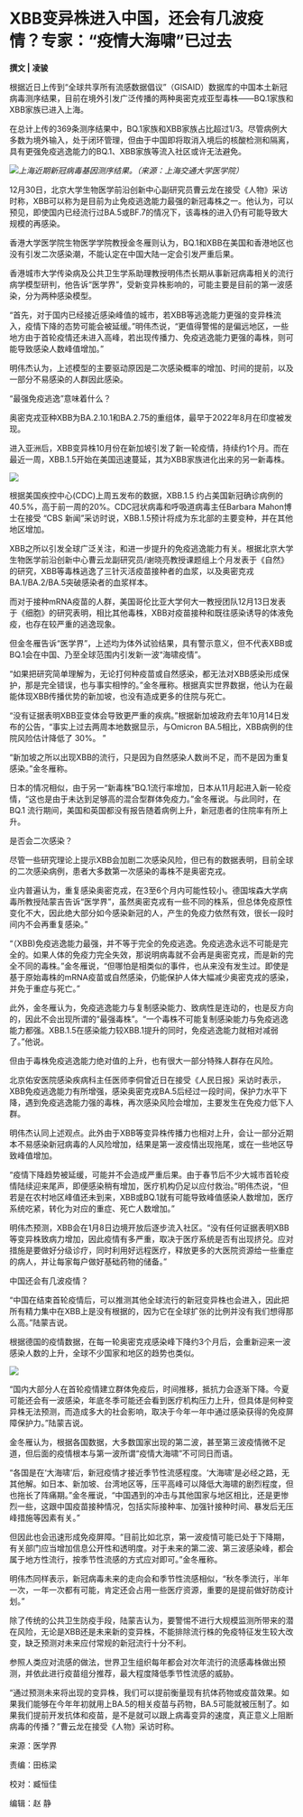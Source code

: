 # XBB变异株进入中国，还会有几波疫情？专家：“疫情大海啸”已过去

**撰文 |** **凌骏**

根据近日上传到“全球共享所有流感数据倡议”（GISAID）数据库的中国本土新冠病毒测序结果，目前在境外引发广泛传播的两种奥密克戎亚型毒株——BQ.1家族和XBB家族已进入上海。

在总计上传的369条测序结果中，BQ.1家族和XBB家族占比超过1/3。尽管病例大多数为境外输入，处于闭环管理，但由于中国即将取消入境后的核酸检测和隔离，具有更强免疫逃逸能力的BQ.1、XBB家族等流入社区或许无法避免。

![](https://inews.gtimg.com/newsapp_bt/0/15591925375/1000)_上海近期新冠病毒基因测序结果。（来源：上海交通大学医学院）_

12月30日，北京大学生物医学前沿创新中心副研究员曹云龙在接受《人物》采访时称，XBB可以称为是目前为止免疫逃逸能力最强的新冠毒株之一。他认为，可以预见，即使国内已经流行过BA.5或BF.7的情况下，该毒株的进入仍有可能导致大规模的再感染。

香港大学医学院生物医学学院教授金冬雁则认为，BQ.1和XBB在美国和香港地区也没有引发二次感染潮，不能认定在中国大陆一定会引发严重后果。

香港城市大学传染病及公共卫生学系助理教授明伟杰长期从事新冠病毒相关的流行病学模型研判，他告诉“医学界”，受新变异株影响的，可能主要是目前的第一波感染，分为两种感染模型。

“首先，对于国内已经接近感染峰值的城市，若XBB等逃逸能力更强的变异株流入，疫情下降的态势可能会被延缓。”明伟杰说，“更值得警惕的是偏远地区，一些地方由于首轮疫情还未进入高峰，若出现传播力、免疫逃逸能力更强的毒株，则可能导致感染人数峰值增加。”

明伟杰认为，上述模型的主要驱动原因是二次感染概率的增加、时间的提前，以及一部分不易感染的人群因此感染。

“最强免疫逃逸”意味着什么？

奥密克戎亚种XBB为BA.2.10.1和BA.2.75的重组体，最早于2022年8月在印度被发现。

进入亚洲后，XBB变异株10月份在新加坡引发了新一轮疫情，持续约1个月。而在最近一周，XBB.1.5开始在美国迅速蔓延，其为XBB家族进化出来的另一新毒株。

![](https://inews.gtimg.com/newsapp_bt/0/15591925462/1000)

根据美国疾控中心(CDC)上周五发布的数据，XBB.1.5
约占美国新冠确诊病例的40.5%，高于前一周的20%。CDC冠状病毒和呼吸道病毒主任Barbara Mahon博士在接受 “CBS
新闻”采访时说，XBB.1.5预计将成为东北部的主要变种，并在其他地区增加。

XBB之所以引发全球广泛关注，和进一步提升的免疫逃逸能力有关。根据北京大学生物医学前沿创新中心曹云龙副研究员/谢晓亮教授课题组上个月发表于《自然》的研究，XBB等毒株逃逸了三针灭活疫苗接种者的血浆，以及奥密克戎BA.1/BA.2/BA.5突破感染者的血浆样本。

而对于接种mRNA疫苗的人群，美国哥伦比亚大学何大一教授团队12月13日发表于《细胞》的研究表明，相比其他毒株，XBB对疫苗接种和既往感染诱导的体液免疫，也存在较严重的逃逸现象。

但金冬雁告诉“医学界”，上述均为体外试验结果，具有警示意义，但不代表XBB或BQ.1会在中国、乃至全球范围内引发新一波“海啸疫情”。

“如果把研究简单理解为，无论打何种疫苗或自然感染，都无法对XBB感染形成保护，那是完全错误，也与事实相悖的。”金冬雁称。根据真实世界数据，他认为在最能体现XBB传播优势的新加坡，也没有造成更多的住院与死亡。

“没有证据表明XBB亚变体会导致更严重的疾病。”根据新加坡政府去年10月14日发布的公告，“事实上过去两周本地数据显示，与Omicron
BA.5相比，XBB病例的住院风险估计降低了 30%。 ”

“新加坡之所以出现XBB的流行，只是因为自然感染人数尚不足，而不是因为重复感染。”金冬雁称。

日本的情况相似，由于另一“新毒株”BQ.1流行率增加，日本从11月起进入新一轮疫情，“这也是由于未达到足够高的混合型群体免疫力。”金冬雁说。与此同时，在BQ.1
流行期间，美国和英国都没有报告随着病例上升，新冠患者的住院率有所上升。

是否会二次感染？

尽管一些研究理论上提示XBB会加剧二次感染风险，但已有的数据表明，目前全球的二次感染病例，患者大多数第一次感染的毒株不是奥密克戎。

业内普遍认为，重复感染奥密克戎，在3至6个月内可能性较小。德国埃森大学病毒所教授陆蒙吉告诉“医学界”，虽然奥密克戎有一些不同的株系，但总体免疫原性变化不大，因此绝大部分如今感染新冠的人，产生的免疫力依然有效，很长一段时间内不会再重复感染。”

“（XBB)免疫逃逸能力最强，并不等于完全的免疫逃逸。免疫逃逸永远不可能是完全的。如果人体的免疫力完全失效，那说明病毒就不会再是奥密克戎，而是新的完全不同的毒株。”金冬雁说，“但哪怕是相类似的事件，也从来没有发生过。即使是基于原始毒株的mRNA疫苗或自然感染，仍能保护人体大幅减少奥密克戎的感染，并免于重症与死亡。”

此外，金冬雁认为，免疫逃逸能力与复制感染能力、致病性是连动的，也是反方向的，因此不会出现所谓的“最强毒株”。“一个毒株不可能复制感染能力与免疫逃逸能力都强。XBB.1.5在感染能力较XBB.1提升的同时，免疫逃逸能力就相对减弱了。”他说。

但由于毒株免疫逃逸能力绝对值的上升，也有很大一部分特殊人群存在风险。

北京佑安医院感染疾病科主任医师李侗曾近日在接受《人民日报》采访时表示，XBB免疫逃逸能力有所增强，感染奥密克戎BA.5后经过一段时间，保护力水平下降，遇到免疫逃逸能力强的毒株，再次感染风险会增加，主要发生在免疫力低下人群。

明伟杰认同上述观点。此外由于XBB等变异株传播力也相对上升，会让一部分近期本不易感染新冠病毒的人风险增加，结果是第一波疫情出现拖尾，或在一些地区导致峰值增加。

“疫情下降趋势被延缓，可能并不会造成严重后果。由于春节后不少大城市首轮疫情陆续迎来尾声，即便感染稍有增加，医疗机构仍足以应付救治。”明伟杰说，“但若是在农村地区峰值还未到来，XBB或BQ.1就有可能导致峰值感染人数增加，医疗系统吃紧，转化为对应的重症、死亡人数增加。”

明伟杰预测，XBB会在1月8日边境开放后逐步流入社区。“没有任何证据表明XBB等变异株致病力增加，因此疫情有多严重，取决于医疗系统是否有出现挤兑。应对措施是要做好分级诊疗，同时利用好远程医疗，释放更多的大医院资源给一些重症的病人，并让每家每户做好基础药物的储备。”

中国还会有几波疫情？

“中国在结束首轮疫情后，可以推测其他全球流行的新冠变异株也会进入，因此把所有精力集中在XBB上是没有根据的，因为它在全球扩张的比例并没有我们想得那么高。”陆蒙吉说。

根据德国的疫情数据，在每一轮奥密克戎感染峰下降约3个月后，会重新迎来一波感染人数的上升，全球不少国家和地区的趋势也类似。

![](https://inews.gtimg.com/newsapp_bt/0/15591925580/1000)

“国内大部分人在首轮疫情建立群体免疫后，时间推移，抵抗力会逐渐下降。今夏可能还会有一波感染，年底冬季可能还会看到医疗机构压力上升，但具体是何种变异株无法预测，而造成多大的社会影响，取决于今年一年中通过感染获得的免疫屏障保护力。”陆蒙吉说。

金冬雁认为，根据各国数据，大多数国家出现的第二波，甚至第三波疫情微不足道，但后面的疫情根本与第一波所谓“疫情大海啸”不可同日而语。

“各国是在‘大海啸’后，新冠疫情才接近季节性流感程度。‘大海啸’是必经之路，无其他解。如日本、新加坡、台湾地区等，压平高峰可以降低大海啸的剧烈程度，但也拖长了阵痛期。”金冬雁说，“中国遇到的冲击与其他国家与地区相比，还是更惨烈一些，这跟中国疫苗接种情况，包括实际接种率、加强针接种时间、暴发后无压峰措施等因素有关。”

但因此也会迅速形成免疫屏障。“目前比如北京，第一波疫情可能已处于下降期，有关部门应当增加信息公开性和透明度。对于未来的第二波、第三波感染峰，都会属于地方性流行，按季节性流感的方式应对即可。”金冬雁称。

明伟杰同样表示，新冠病毒未来的走向会和季节性流感相似，“秋冬季流行，半年一次，一年一次都有可能，肯定还会占用一些医疗资源，重要的是提前做好防疫计划。”

除了传统的公共卫生防疫手段，陆蒙吉认为，要警惕不进行大规模监测所带来的潜在风险，无论是XBB还是未来新的变异株，不能排除流行株的免疫特征发生较大改变，缺乏预测对未来应付常规的新冠流行十分不利。

参照人类应对流感的做法，世界卫生组织每年都会对次年流行的流感毒株做出预测，并依此进行疫苗组分推荐，最大程度降低季节性流感的威胁。

“通过预测未来将出现的变异株，我们可以提前衡量现有抗体药物或疫苗效果。如果我们能够在今年年初就用上BA.5的相关疫苗与药物，BA.5可能就被压制了。如果我们提前开发抗体和疫苗，是不是就可以跟上病毒变异的速度，真正意义上阻断病毒的传播？”曹云龙在接受《人物》采访时称。

来源：医学界

责编：田栋梁

校对：臧恒佳

编辑：赵 静

